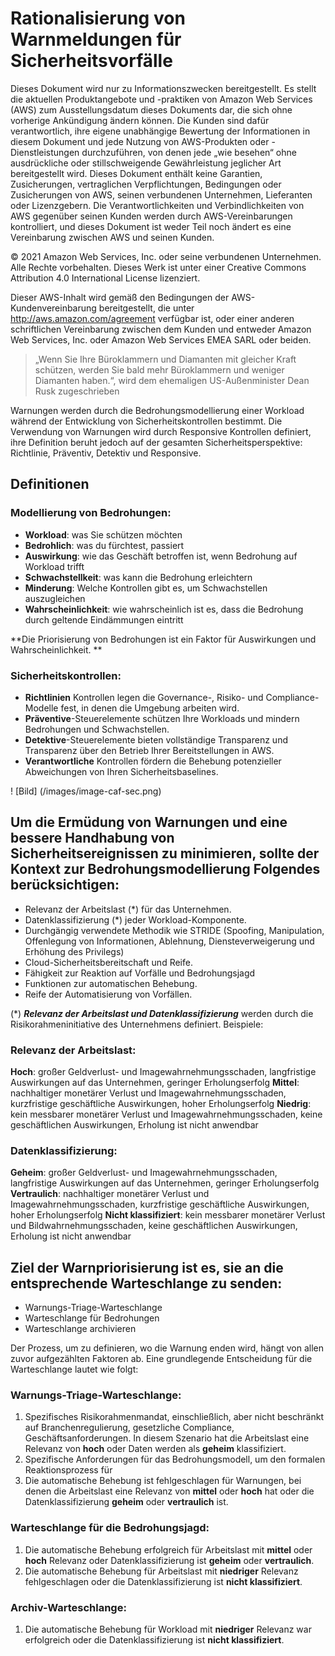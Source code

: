 # Rationalisierung von Warnmeldungen für Sicherheitsvorfälle
Dieses Dokument wird nur zu Informationszwecken bereitgestellt. Es stellt die aktuellen Produktangebote und -praktiken von Amazon Web Services (AWS) zum Ausstellungsdatum dieses Dokuments dar, die sich ohne vorherige Ankündigung ändern können. Die Kunden sind dafür verantwortlich, ihre eigene unabhängige Bewertung der Informationen in diesem Dokument und jede Nutzung von AWS-Produkten oder -Dienstleistungen durchzuführen, von denen jede „wie besehen“ ohne ausdrückliche oder stillschweigende Gewährleistung jeglicher Art bereitgestellt wird. Dieses Dokument enthält keine Garantien, Zusicherungen, vertraglichen Verpflichtungen, Bedingungen oder Zusicherungen von AWS, seinen verbundenen Unternehmen, Lieferanten oder Lizenzgebern. Die Verantwortlichkeiten und Verbindlichkeiten von AWS gegenüber seinen Kunden werden durch AWS-Vereinbarungen kontrolliert, und dieses Dokument ist weder Teil noch ändert es eine Vereinbarung zwischen AWS und seinen Kunden.

© 2021 Amazon Web Services, Inc. oder seine verbundenen Unternehmen. Alle Rechte vorbehalten. Dieses Werk ist unter einer Creative Commons Attribution 4.0 International License lizenziert.

Dieser AWS-Inhalt wird gemäß den Bedingungen der AWS-Kundenvereinbarung bereitgestellt, die unter http://aws.amazon.com/agreement verfügbar ist, oder einer anderen schriftlichen Vereinbarung zwischen dem Kunden und entweder Amazon Web Services, Inc. oder Amazon Web Services EMEA SARL oder beiden.

> „Wenn Sie Ihre Büroklammern und Diamanten mit gleicher Kraft schützen, werden Sie bald mehr Büroklammern und weniger Diamanten haben.“, wird dem ehemaligen US-Außenminister Dean Rusk zugeschrieben

Warnungen werden durch die Bedrohungsmodellierung einer Workload während der Entwicklung von Sicherheitskontrollen bestimmt. Die Verwendung von Warnungen wird durch Responsive Kontrollen definiert, ihre Definition beruht jedoch auf der gesamten Sicherheitsperspektive: Richtlinie, Präventiv, Detektiv und Responsive.

## Definitionen

### Modellierung von Bedrohungen:

* **Workload**: was Sie schützen möchten
* **Bedrohlich**: was du fürchtest, passiert
* **Auswirkung**: wie das Geschäft betroffen ist, wenn Bedrohung auf Workload trifft
* **Schwachstellkeit**: was kann die Bedrohung erleichtern
* **Minderung**: Welche Kontrollen gibt es, um Schwachstellen auszugleichen
* **Wahrscheinlichkeit**: wie wahrscheinlich ist es, dass die Bedrohung durch geltende Eindämmungen eintritt

**Die Priorisierung von Bedrohungen ist ein Faktor für Auswirkungen und Wahrscheinlichkeit. **

### Sicherheitskontrollen:

* **Richtlinien** Kontrollen legen die Governance-, Risiko- und Compliance-Modelle fest, in denen die Umgebung arbeiten wird.
* **Präventive**-Steuerelemente schützen Ihre Workloads und mindern Bedrohungen und Schwachstellen.
* **Detektive**-Steuerelemente bieten vollständige Transparenz und Transparenz über den Betrieb Ihrer Bereitstellungen in AWS.
* **Verantwortliche** Kontrollen fördern die Behebung potenzieller Abweichungen von Ihren Sicherheitsbaselines.


! [Bild] (/images/image-caf-sec.png)

## Um die Ermüdung von Warnungen und eine bessere Handhabung von Sicherheitsereignissen zu minimieren, sollte der Kontext zur Bedrohungsmodellierung Folgendes berücksichtigen:

* Relevanz der Arbeitslast (*) für das Unternehmen.
* Datenklassifizierung (*) jeder Workload-Komponente.
* Durchgängig verwendete Methodik wie STRIDE (Spoofing, Manipulation, Offenlegung von Informationen, Ablehnung, Diensteverweigerung und Erhöhung des Privilegs)
* Cloud-Sicherheitsbereitschaft und Reife.
* Fähigkeit zur Reaktion auf Vorfälle und Bedrohungsjagd
* Funktionen zur automatischen Behebung.
* Reife der Automatisierung von Vorfällen.


(*) ***Relevanz der Arbeitslast und Datenklassifizierung*** werden durch die Risikorahmeninitiative des Unternehmens definiert. Beispiele:

### Relevanz der Arbeitslast:

**Hoch**: großer Geldverlust- und Imagewahrnehmungsschaden, langfristige Auswirkungen auf das Unternehmen, geringer Erholungserfolg
**Mittel**: nachhaltiger monetärer Verlust und Imagewahrnehmungsschaden, kurzfristige geschäftliche Auswirkungen, hoher Erholungserfolg
**Niedrig**: kein messbarer monetärer Verlust und Imagewahrnehmungsschaden, keine geschäftlichen Auswirkungen, Erholung ist nicht anwendbar

### Datenklassifizierung:

**Geheim**: großer Geldverlust- und Imagewahrnehmungsschaden, langfristige Auswirkungen auf das Unternehmen, geringer Erholungserfolg
**Vertraulich**: nachhaltiger monetärer Verlust und Imagewahrnehmungsschaden, kurzfristige geschäftliche Auswirkungen, hoher Erholungserfolg
**Nicht klassifiziert**: kein messbarer monetärer Verlust und Bildwahrnehmungsschaden, keine geschäftlichen Auswirkungen, Erholung ist nicht anwendbar


## Ziel der Warnpriorisierung ist es, sie an die entsprechende Warteschlange zu senden:

* Warnungs-Triage-Warteschlange
* Warteschlange für Bedrohungen
* Warteschlange archivieren


Der Prozess, um zu definieren, wo die Warnung enden wird, hängt von allen zuvor aufgezählten Faktoren ab. Eine grundlegende Entscheidung für die Warteschlange lautet wie folgt:

### Warnungs-Triage-Warteschlange:

1. Spezifisches Risikorahmenmandat, einschließlich, aber nicht beschränkt auf Branchenregulierung, gesetzliche Compliance, Geschäftsanforderungen. In diesem Szenario hat die Arbeitslast eine Relevanz von **hoch** oder Daten werden als **geheim** klassifiziert.
2. Spezifische Anforderungen für das Bedrohungsmodell, um den formalen Reaktionsprozess für
3. Die automatische Behebung ist fehlgeschlagen für Warnungen, bei denen die Arbeitslast eine Relevanz von **mittel** oder **hoch** hat oder die Datenklassifizierung **geheim** oder **vertraulich** ist.

### **Warteschlange für die Bedrohungsjagd**:

1. Die automatische Behebung erfolgreich für Arbeitslast mit **mittel** oder **hoch** Relevanz oder Datenklassifizierung ist **geheim** oder **vertraulich**.
2. Die automatische Behebung für Arbeitslast mit **niedriger** Relevanz fehlgeschlagen oder die Datenklassifizierung ist **nicht klassifiziert**.

### Archiv-Warteschlange:

1. Die automatische Behebung für Workload mit **niedriger** Relevanz war erfolgreich oder die Datenklassifizierung ist **nicht klassifiziert**.